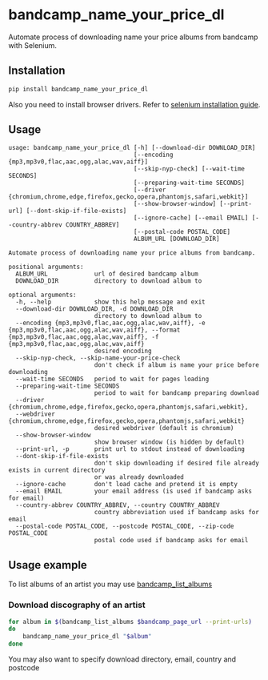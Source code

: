 # bandcamp_name_your_price_dl

Automate process of downloading name your price albums from bandcamp with Selenium.

## Installation

```sh
pip install bandcamp_name_your_price_dl
```

Also you need to install browser drivers. Refer to [selenium installation guide](https://selenium-python.readthedocs.io/installation.html#drivers).

## Usage

```text
usage: bandcamp_name_your_price_dl [-h] [--download-dir DOWNLOAD_DIR]
                                   [--encoding {mp3,mp3v0,flac,aac,ogg,alac,wav,aiff}]
                                   [--skip-nyp-check] [--wait-time SECONDS]
                                   [--preparing-wait-time SECONDS]
                                   [--driver {chromium,chrome,edge,firefox,gecko,opera,phantomjs,safari,webkit}]
                                   [--show-browser-window] [--print-url] [--dont-skip-if-file-exists]
                                   [--ignore-cache] [--email EMAIL] [--country-abbrev COUNTRY_ABBREV]
                                   [--postal-code POSTAL_CODE]
                                   ALBUM_URL [DOWNLOAD_DIR]

Automate process of downloading name your price albums from bandcamp.

positional arguments:
  ALBUM_URL             url of desired bandcamp album
  DOWNLOAD_DIR          directory to download album to

optional arguments:
  -h, --help            show this help message and exit
  --download-dir DOWNLOAD_DIR, -d DOWNLOAD_DIR
                        directory to download album to
  --encoding {mp3,mp3v0,flac,aac,ogg,alac,wav,aiff}, -e {mp3,mp3v0,flac,aac,ogg,alac,wav,aiff}, --format {mp3,mp3v0,flac,aac,ogg,alac,wav,aiff}, -f {mp3,mp3v0,flac,aac,ogg,alac,wav,aiff}
                        desired encoding
  --skip-nyp-check, --skip-name-your-price-check
                        don't check if album is name your price before downloading
  --wait-time SECONDS   period to wait for pages loading
  --preparing-wait-time SECONDS
                        period to wait for bandcamp preparing download
  --driver {chromium,chrome,edge,firefox,gecko,opera,phantomjs,safari,webkit},
  --webdriver {chromium,chrome,edge,firefox,gecko,opera,phantomjs,safari,webkit}
                        desired webdriver (default is chromium)
  --show-browser-window
                        show browser window (is hidden by default)
  --print-url, -p       print url to stdout instead of downloading
  --dont-skip-if-file-exists
                        don't skip downloading if desired file already exists in current directory
                        or was already downloaded
  --ignore-cache        don't load cache and pretend it is empty
  --email EMAIL         your email address (is used if bandcamp asks for email)
  --country-abbrev COUNTRY_ABBREV, --country COUNTRY_ABBREV
                        country abbreviation used if bandcamp asks for email
  --postal-code POSTAL_CODE, --postcode POSTAL_CODE, --zip-code POSTAL_CODE
                        postal code used if bandcamp asks for email
```

## Usage example

To list albums of an artist you may use [bandcamp_list_albums](https://github.com/Layerex/bandcamp_list_albums)

### Download discography of an artist

```bash
for album in $(bandcamp_list_albums $bandcamp_page_url --print-urls)
do
    bandcamp_name_your_price_dl "$album"
done
```

You may also want to specify download directory, email, country and postcode
